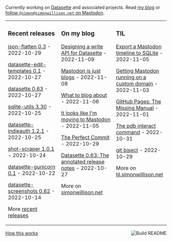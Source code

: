 Currently working on [Datasette](https://datasette.io/) and associated projects. Read [my blog](https://simonwillison.net/) or <a href="https://fedi.simonwillison.net/@simon" rel="me">follow `@simon@simonwillison.net` on Mastodon</a>.

<table><tr><td valign="top" width="33%">

### Recent releases
<!-- recent_releases starts -->
[json-flatten 0.3](https://github.com/simonw/json-flatten/releases/tag/0.3) - 2022-10-29

[datasette-edit-templates 0.1](https://github.com/simonw/datasette-edit-templates/releases/tag/0.1) - 2022-10-27

[datasette 0.63](https://github.com/simonw/datasette/releases/tag/0.63) - 2022-10-27

[sqlite-utils 3.30](https://github.com/simonw/sqlite-utils/releases/tag/3.30) - 2022-10-25

[datasette-indieauth 1.2.1](https://github.com/simonw/datasette-indieauth/releases/tag/1.2.1) - 2022-10-25

[shot-scraper 1.0.1](https://github.com/simonw/shot-scraper/releases/tag/1.0.1) - 2022-10-24

[datasette-gunicorn 0.1](https://github.com/simonw/datasette-gunicorn/releases/tag/0.1) - 2022-10-22

[datasette-screenshots 0.62](https://github.com/simonw/datasette-screenshots/releases/tag/0.62) - 2022-10-14
<!-- recent_releases ends -->
More [recent releases](https://github.com/simonw/simonw/blob/main/releases.md)
</td><td valign="top" width="34%">

### On my blog
<!-- blog starts -->
[Designing a write API for Datasette](http://simonwillison.net/2022/Nov/9/designing-a-write-api-for-datasette/) - 2022-11-09

[Mastodon is just blogs](http://simonwillison.net/2022/Nov/8/mastodon-is-just-blogs/) - 2022-11-08

[What to blog about](http://simonwillison.net/2022/Nov/6/what-to-blog-about/) - 2022-11-06

[It looks like I'm moving to Mastodon](http://simonwillison.net/2022/Nov/5/mastodon/) - 2022-11-05

[The Perfect Commit](http://simonwillison.net/2022/Oct/29/the-perfect-commit/) - 2022-10-29

[Datasette 0.63: The annotated release notes](http://simonwillison.net/2022/Oct/27/datasette-0-63/) - 2022-10-27
<!-- blog ends -->
More on [simonwillison.net](https://simonwillison.net/)
</td><td valign="top" width="33%">

### TIL
<!-- tils starts -->
[Export a Mastodon timeline to SQLite](https://til.simonwillison.net/mastodon/export-timeline-to-sqlite) - 2022-11-05

[Getting Mastodon running on a custom domain](https://til.simonwillison.net/mastodon/custom-domain-mastodon) - 2022-11-03

[GitHub Pages: The Missing Manual](https://til.simonwillison.net/github/github-pages) - 2022-11-01

[The pdb interact command](https://til.simonwillison.net/python/pdb-interact) - 2022-10-31

[git bisect](https://til.simonwillison.net/git/git-bisect) - 2022-10-29
<!-- tils ends -->
More on [til.simonwillison.net](https://til.simonwillison.net/)
</td></tr></table>

<a href="https://github.com/simonw/simonw/actions"><img src="https://github.com/simonw/simonw/workflows/Build%20README/badge.svg" align="right" alt="Build README"></a> <a href="https://simonwillison.net/2020/Jul/10/self-updating-profile-readme/">How this works</a>
